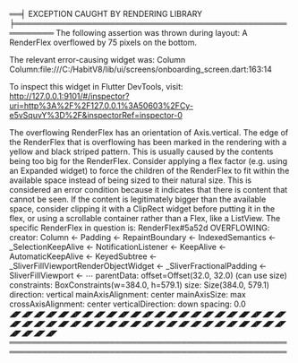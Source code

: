 ══╡ EXCEPTION CAUGHT BY RENDERING LIBRARY ╞═════════════════════════════════════════════════════════
The following assertion was thrown during layout:
A RenderFlex overflowed by 75 pixels on the bottom.

The relevant error-causing widget was:
  Column Column:file:///C:/HabitV8/lib/ui/screens/onboarding_screen.dart:163:14

To inspect this widget in Flutter DevTools, visit:
http://127.0.0.1:9101/#/inspector?uri=http%3A%2F%2F127.0.0.1%3A50603%2FCy-e5vSquvY%3D%2F&inspectorRef=inspector-0

The overflowing RenderFlex has an orientation of Axis.vertical.
The edge of the RenderFlex that is overflowing has been marked in the rendering with a yellow and
black striped pattern. This is usually caused by the contents being too big for the RenderFlex.
Consider applying a flex factor (e.g. using an Expanded widget) to force the children of the
RenderFlex to fit within the available space instead of being sized to their natural size.
This is considered an error condition because it indicates that there is content that cannot be
seen. If the content is legitimately bigger than the available space, consider clipping it with a
ClipRect widget before putting it in the flex, or using a scrollable container rather than a Flex,
like a ListView.
The specific RenderFlex in question is: RenderFlex#5a52d OVERFLOWING:
  creator: Column ← Padding ← RepaintBoundary ← IndexedSemantics ← _SelectionKeepAlive ←
    NotificationListener<KeepAliveNotification> ← KeepAlive ← AutomaticKeepAlive ← KeyedSubtree ←
    _SliverFillViewportRenderObjectWidget ← _SliverFractionalPadding ← SliverFillViewport ← ⋯
  parentData: offset=Offset(32.0, 32.0) (can use size)
  constraints: BoxConstraints(w=384.0, h=579.1)
  size: Size(384.0, 579.1)
  direction: vertical
  mainAxisAlignment: center
  mainAxisSize: max
  crossAxisAlignment: center
  verticalDirection: down
  spacing: 0.0
◢◤◢◤◢◤◢◤◢◤◢◤◢◤◢◤◢◤◢◤◢◤◢◤◢◤◢◤◢◤◢◤◢◤◢◤◢◤◢◤◢◤◢◤◢◤◢◤◢◤◢◤◢◤◢◤◢◤◢◤◢◤◢◤◢◤◢◤◢◤◢◤◢◤◢◤◢◤◢◤◢◤◢◤◢◤◢◤◢◤◢◤◢◤◢◤◢◤◢◤
════════════════════════════════════════════════════════════════════════════════════════════════════